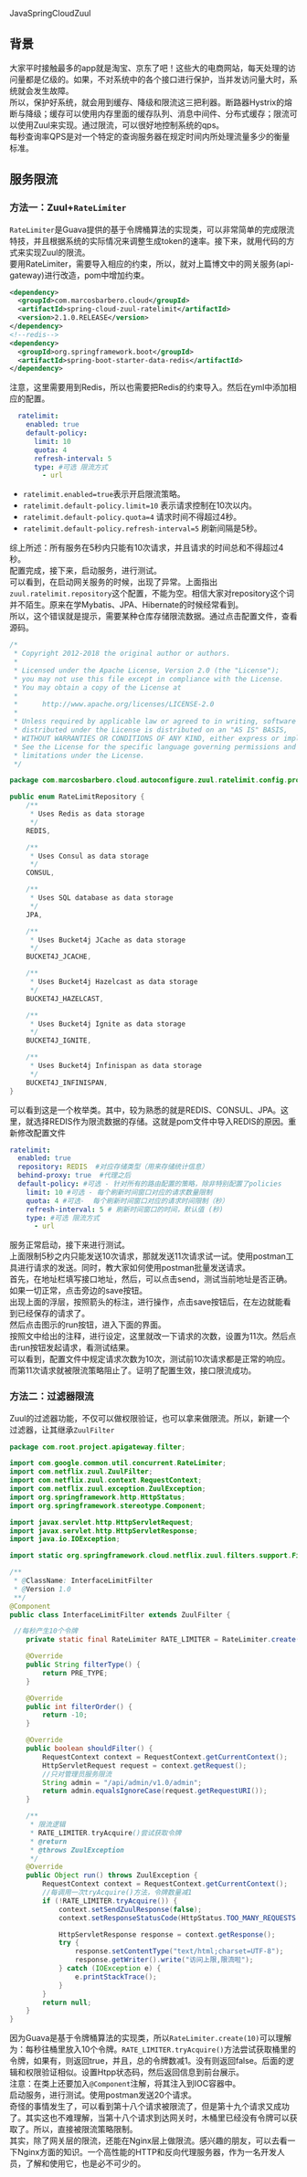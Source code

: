 JavaSpringCloudZuul
<a name="lhDsF"></a>
## 背景
大家平时接触最多的app就是淘宝、京东了吧！这些大的电商网站，每天处理的访问量都是亿级的。如果，不对系统中的各个接口进行保护，当并发访问量大时，系统就会发生故障。<br />所以，保护好系统，就会用到缓存、降级和限流这三把利器。断路器Hystrix的熔断与降级；缓存可以使用内存里面的缓存队列、消息中间件、分布式缓存；限流可以使用Zuul来实现。通过限流，可以很好地控制系统的qps。<br />每秒查询率QPS是对一个特定的查询服务器在规定时间内所处理流量多少的衡量标准。
<a name="dCty1"></a>
## 服务限流
<a name="Dppn8"></a>
### 方法一：Zuul+`RateLimiter`
`RateLimiter`是Guava提供的基于令牌桶算法的实现类，可以非常简单的完成限流特技，并且根据系统的实际情况来调整生成token的速率。接下来，就用代码的方式来实现Zuul的限流。<br />要用RateLimiter，需要导入相应的约束，所以，就对上篇博文中的网关服务(api-gateway)进行改造，pom中增加约束。
```xml
<dependency>
  <groupId>com.marcosbarbero.cloud</groupId>
  <artifactId>spring-cloud-zuul-ratelimit</artifactId>
  <version>2.1.0.RELEASE</version>
</dependency>
<!--redis-->
<dependency>
  <groupId>org.springframework.boot</groupId>
  <artifactId>spring-boot-starter-data-redis</artifactId>
</dependency>
```
注意，这里需要用到Redis，所以也需要把Redis的约束导入。然后在yml中添加相应的配置。
```yaml
  ratelimit:
    enabled: true
    default-policy:
      limit: 10
      quota: 4
      refresh-interval: 5
      type: #可选 限流方式
        - url
```

- `ratelimit.enabled=true`表示开启限流策略。
- `ratelimit.default-policy.limit=10` 表示请求控制在10次以内。
- `ratelimit.default-policy.quota=4` 请求时间不得超过4秒。
- `ratelimit.default-policy.refresh-interval=5` 刷新间隔是5秒。

综上所述：所有服务在5秒内只能有10次请求，并且请求的时间总和不得超过4秒。<br />配置完成，接下来，启动服务，进行测试。<br />可以看到，在启动网关服务的时候，出现了异常。上面指出`zuul.ratelimit.repository`这个配置，不能为空。相信大家对repository这个词并不陌生。原来在学Mybatis、JPA、Hibernate的时候经常看到。<br />所以，这个错误就是提示，需要某种仓库存储限流数据。通过点击配置文件，查看源码。
```java
/*
 * Copyright 2012-2018 the original author or authors.
 *
 * Licensed under the Apache License, Version 2.0 (the "License");
 * you may not use this file except in compliance with the License.
 * You may obtain a copy of the License at
 *
 *      http://www.apache.org/licenses/LICENSE-2.0
 *
 * Unless required by applicable law or agreed to in writing, software
 * distributed under the License is distributed on an "AS IS" BASIS,
 * WITHOUT WARRANTIES OR CONDITIONS OF ANY KIND, either express or implied.
 * See the License for the specific language governing permissions and
 * limitations under the License.
 */

package com.marcosbarbero.cloud.autoconfigure.zuul.ratelimit.config.properties;

public enum RateLimitRepository {
    /**
     * Uses Redis as data storage
     */
    REDIS,

    /**
     * Uses Consul as data storage
     */
    CONSUL,

    /**
     * Uses SQL database as data storage
     */
    JPA,

    /**
     * Uses Bucket4j JCache as data storage
     */
    BUCKET4J_JCACHE,

    /**
     * Uses Bucket4j Hazelcast as data storage
     */
    BUCKET4J_HAZELCAST,

    /**
     * Uses Bucket4j Ignite as data storage
     */
    BUCKET4J_IGNITE,

    /**
     * Uses Bucket4j Infinispan as data storage
     */
    BUCKET4J_INFINISPAN,
}
```
可以看到这是一个枚举类。其中，较为熟悉的就是REDIS、CONSUL、JPA。这里，就选择REDIS作为限流数据的存储。这就是pom文件中导入REDIS的原因。重新修改配置文件
```yaml
ratelimit:
  enabled: true
  repository: REDIS  #对应存储类型（用来存储统计信息）
  behind-proxy: true  #代理之后
  default-policy: #可选 - 针对所有的路由配置的策略，除非特别配置了policies
    limit: 10 #可选 - 每个刷新时间窗口对应的请求数量限制
    quota: 4 #可选-  每个刷新时间窗口对应的请求时间限制（秒）
    refresh-interval: 5 # 刷新时间窗口的时间，默认值 (秒)
    type: #可选 限流方式
      - url
```
服务正常启动，接下来进行测试。<br />上面限制5秒之内只能发送10次请求，那就发送11次请求试一试。使用postman工具进行请求的发送。同时，教大家如何使用postman批量发送请求。<br />首先，在地址栏填写接口地址，然后，可以点击send，测试当前地址是否正确。如果一切正常，点击旁边的save按钮。<br />出现上面的浮层，按照箭头的标注，进行操作，点击save按钮后，在左边就能看到已经保存的请求了。<br />然后点击图示的run按钮，进入下面的界面。<br />按照文中给出的注释，进行设定，这里就改一下请求的次数，设置为11次。然后点击run按钮发起请求，看测试结果。<br />可以看到，配置文件中规定请求次数为10次，测试前10次请求都是正常的响应。而第11次请求就被限流策略阻止了。证明了配置生效，接口限流成功。
<a name="Bc9kp"></a>
### 方法二：过滤器限流
Zuul的过滤器功能，不仅可以做权限验证，也可以拿来做限流。所以，新建一个过滤器，让其继承`ZuulFilter`
```java
package com.root.project.apigateway.filter;

import com.google.common.util.concurrent.RateLimiter;
import com.netflix.zuul.ZuulFilter;
import com.netflix.zuul.context.RequestContext;
import com.netflix.zuul.exception.ZuulException;
import org.springframework.http.HttpStatus;
import org.springframework.stereotype.Component;

import javax.servlet.http.HttpServletRequest;
import javax.servlet.http.HttpServletResponse;
import java.io.IOException;

import static org.springframework.cloud.netflix.zuul.filters.support.FilterConstants.PRE_TYPE;

/**
 * @ClassName: InterfaceLimitFilter
 * @Version 1.0
 **/
@Component
public class InterfaceLimitFilter extends ZuulFilter {

 //每秒产生10个令牌
    private static final RateLimiter RATE_LIMITER = RateLimiter.create(10);

    @Override
    public String filterType() {
        return PRE_TYPE;
    }

    @Override
    public int filterOrder() {
        return -10;
    }

    @Override
    public boolean shouldFilter() {
        RequestContext context = RequestContext.getCurrentContext();
        HttpServletRequest request = context.getRequest();
        //只对管理员服务限流
        String admin = "/api/admin/v1.0/admin";
        return admin.equalsIgnoreCase(request.getRequestURI());
    }

    /**
     * 限流逻辑
     * RATE_LIMITER.tryAcquire()尝试获取令牌
     * @return
     * @throws ZuulException
     */
    @Override
    public Object run() throws ZuulException {
        RequestContext context = RequestContext.getCurrentContext();
        //每调用一次tryAcquire()方法，令牌数量减1
        if (!RATE_LIMITER.tryAcquire()) {
            context.setSendZuulResponse(false);
            context.setResponseStatusCode(HttpStatus.TOO_MANY_REQUESTS.value());

            HttpServletResponse response = context.getResponse();
            try {
                response.setContentType("text/html;charset=UTF-8");
                response.getWriter().write("访问上限,限流啦");
            } catch (IOException e) {
                e.printStackTrace();
            }
        }
        return null;
    }
}
```
因为Guava是基于令牌桶算法的实现类，所以`RateLimiter.create(10)`可以理解为：每秒往桶里放入10个令牌。`RATE_LIMITER.tryAcquire()`方法尝试获取桶里的令牌，如果有，则返回true，并且，总的令牌数减1。没有则返回false。后面的逻辑和权限验证相似。设置Htpp状态码，然后返回信息到前台展示。<br />注意：在类上还要加入`@Component`注解，将其注入到IOC容器中。<br />启动服务，进行测试。使用postman发送20个请求。<br />奇怪的事情发生了，可以看到第十八个请求被限流了，但是第十九个请求又成功了。其实这也不难理解，当第十八个请求到达网关时，木桶里已经没有令牌可以获取了。所以，直接被限流策略限制。<br />其实，除了网关层的限流，还能在Nginx层上做限流。感兴趣的朋友，可以去看一下Nginx方面的知识。一个高性能的HTTP和反向代理服务器，作为一名开发人员，了解和使用它，也是必不可少的。
